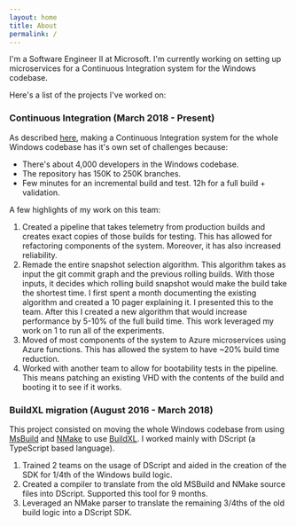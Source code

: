 ```yaml
---
layout: home
title: About
permalink: /
---
```


I'm a Software Engineer II at Microsoft. I'm currently working on setting up microservices for a Continuous Integration system for the Windows codebase.

Here's a list of the projects I've worked on:

### Continuous Integration (March 2018 - Present)

As described [here](https://docs.microsoft.com/en-us/azure/devops/learn/git/git-at-scale), making a Continuous Integration system for the whole Windows codebase has it's own set of challenges because:

* There's about 4,000 developers in the Windows codebase.
* The repository has 150K to 250K branches.
* Few minutes for an incremental build and test. 12h for a full build + validation.

A few highlights of my work on this team:

1. Created a pipeline that takes telemetry from production builds and creates exact copies of those builds for testing. This has allowed for refactoring components of the system. Moreover, it has also increased reliability.
2. Remade the entire snapshot selection algorithm. This algorithm takes as input the git commit graph and the previous rolling builds. With those inputs, it decides which rolling build snapshot would make the build take the shortest time. I first spent a month documenting the existing algorithm and created a 10 pager explaining it. I presented this to the team. After this I created a new algorithm that would increase performance by 5-10% of the full build time. This work leveraged my work on 1 to run all of the experiments.
2. Moved of most components of the system to Azure microservices using Azure functions. This has allowed the system to have ~20% build time reduction.
3. Worked with another team to allow for bootability tests in the pipeline. This means patching an existing VHD with the contents of the build and booting it to see if it works.

### BuildXL migration (August 2016 - March 2018)

This project consisted on moving the whole Windows codebase from using [MsBuild](https://docs.microsoft.com/en-us/visualstudio/msbuild/msbuild?view=vs-2019) and [NMake](https://docs.microsoft.com/en-us/cpp/build/reference/nmake-reference?view=vs-2019) to use [BuildXL](https://github.com/microsoft/buildxl). I worked mainly with DScript (a TypeScript based language).

1. Trained 2 teams on the usage of DScript and aided in the creation of the SDK for 1/4th of the Windows build logic.
2. Created a compiler to translate from the old MSBuild and NMake source files into DScript. Supported this tool for 9 months.
3. Leveraged an NMake parser to translate the remaining 3/4ths of the old build logic into a DScript SDK.